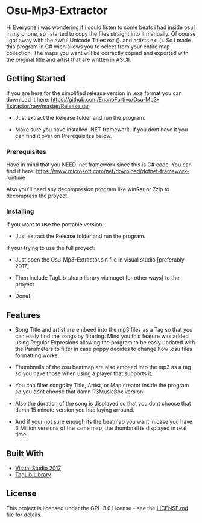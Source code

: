 # Osu-Mp3-Extractor

Hi Everyone i was wondering if i could listen to some beats i had inside osu! in my phone, so i started to copy the files straight into it manually. Of course i got away with the awful Unicode Titles ex: (). and artists ex: (). So i made this program in C# wich allows you to select from your entire map collection. The maps you want will be correctly copied and exported with the original title and artist that are written in ASCII.

## Getting Started

If you are here for the simplified release version in .exe format you can download it here:
https://github.com/EnanoFurtivo/Osu-Mp3-Extractor/raw/master/Release.rar

- Just extract the Release folder and run the program.

- Make sure you have installed .NET framework. If you dont have it you can find it over on Prerequisites below.

### Prerequisites

Have in mind that you NEED .net framework since this is C# code. You can find it here:
https://www.microsoft.com/net/download/dotnet-framework-runtime

Also you'll need any decompresion program like winRar or 7zip to decompress the proyect.

### Installing

If you want to use the portable version:

- Just extract the Release folder and run the program.

If your trying to use the full proyect:

- Just open the Osu-Mp3-Extractor.sln file in visual studio [preferably 2017]

- Then include TagLib-sharp library via nuget [or other ways] to the proyect

- Done!

## Features

- Song Title and artist are embeed into the mp3 files as a Tag so that you can easly find the songs by filtering. Mind you this feature was added using Regular Expresions allowing the program to be easly updated with the Parameters to filter in case peppy decides to change how .osu files formatting works.

- Thumbnails of the osu beatmap are also embeed into the mp3 as a tag so you have those when using a player that supports it.

- You can filter songs by Title, Artist, or Map creator inside the program so you dont choose that damn R3MusicBox version. 

- Also the duration of the song is displayed so that you dont choose that damn 15 minute version you had laying arround.

- And if your not sure enough its the beatmap you want in case you have 3 Million versions of the same map, the thumbnail is displayed in real time.

## Built With

* [Visual Studio 2017](https://visualstudio.microsoft.com/)
* [TagLib Library](https://taglib.org/)

## License

This project is licensed under the GPL-3.0 License - see the [LICENSE.md](LICENSE.md) file for details